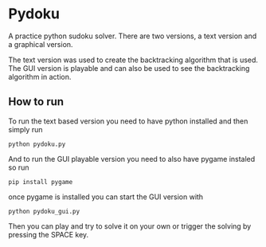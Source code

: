 ﻿# Pydoku

A practice python sudoku solver.
There are two versions, a text version and a graphical version.

The text version was used to create the backtracking algorithm that is used.
The GUI version is playable and can also be used to see the backtracking algorithm in action.

## How to run

To run the text based version you need to have python installed and then simply run
  
    python pydoku.py

And to run the GUI playable version you need to also have pygame instaled so run

    pip install pygame
  
once pygame is installed you can start the GUI version with

    python pydoku_gui.py

Then you can play and try to solve it on your own or trigger the solving by pressing the SPACE key.